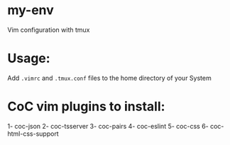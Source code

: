 # my-env

Vim configuration with tmux



# Usage:
Add `.vimrc` and `.tmux.conf` files to the home directory of your System


# CoC vim plugins to install:
1- coc-json
2- coc-tsserver
3- coc-pairs
4- coc-eslint
5- coc-css
6- coc-html-css-support

